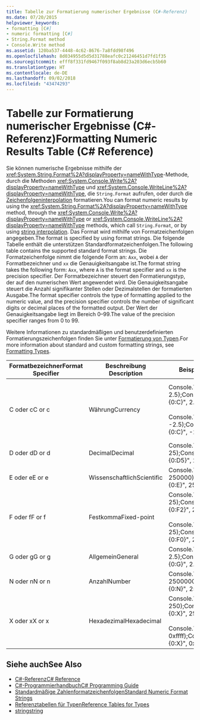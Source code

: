 ```yaml
---
title: Tabelle zur Formatierung numerischer Ergebnisse (C#-Referenz)
ms.date: 07/20/2015
helpviewer_keywords:
- formatting [C#]
- numeric formatting [C#]
- String.Format method
- Console.Write method
ms.assetid: 120ba537-4448-4c62-8676-7a8fdd98f496
ms.openlocfilehash: 8d034955d5d5d31788eafc0c21246451d7fd1f35
ms.sourcegitcommit: efff8f331fd9467f093f8ab8d23a203d6ecb5b60
ms.translationtype: HT
ms.contentlocale: de-DE
ms.lasthandoff: 09/02/2018
ms.locfileid: "43474293"
---
```

# <a name="formatting-numeric-results-table-c-reference"></a><span data-ttu-id="c17a4-102">Tabelle zur Formatierung numerischer Ergebnisse (C#-Referenz)</span><span class="sxs-lookup"><span data-stu-id="c17a4-102">Formatting Numeric Results Table (C# Reference)</span></span>
<span data-ttu-id="c17a4-103">Sie können numerische Ergebnisse mithilfe der <xref:System.String.Format%2A?displayProperty=nameWithType>-Methode, durch die Methoden <xref:System.Console.Write%2A?displayProperty=nameWithType> und <xref:System.Console.WriteLine%2A?displayProperty=nameWithType>, die `String.Format` aufrufen, oder durch die [Zeichenfolgeninterpolation](../tokens/interpolated.md) formatieren.</span><span class="sxs-lookup"><span data-stu-id="c17a4-103">You can format numeric results by using the <xref:System.String.Format%2A?displayProperty=nameWithType> method, through the <xref:System.Console.Write%2A?displayProperty=nameWithType> or <xref:System.Console.WriteLine%2A?displayProperty=nameWithType> methods, which call `String.Format`, or by using [string interpolation](../tokens/interpolated.md).</span></span> <span data-ttu-id="c17a4-104">Das Format wird mithilfe von Formatzeichenfolgen angegeben.</span><span class="sxs-lookup"><span data-stu-id="c17a4-104">The format is specified by using format strings.</span></span> <span data-ttu-id="c17a4-105">Die folgende Tabelle enthält die unterstützen Standardformatzeichenfolgen.</span><span class="sxs-lookup"><span data-stu-id="c17a4-105">The following table contains the supported standard format strings.</span></span> <span data-ttu-id="c17a4-106">Die Formatzeichenfolge nimmt die folgende Form an: `Axx`, wobei `A` der Formatbezeichner und `xx` die Genauigkeitsangabe ist.</span><span class="sxs-lookup"><span data-stu-id="c17a4-106">The format string takes the following form: `Axx`, where `A` is the format specifier and `xx` is the precision specifier.</span></span> <span data-ttu-id="c17a4-107">Der Formatbezeichner steuert den Formatierungstyp, der auf den numerischen Wert angewendet wird. Die Genauigkeitsangabe steuert die Anzahl signifikanter Stellen oder Dezimalstellen der formatierten Ausgabe.</span><span class="sxs-lookup"><span data-stu-id="c17a4-107">The format specifier controls the type of formatting applied to the numeric value, and the precision specifier controls the number of significant digits or decimal places of the formatted output.</span></span> <span data-ttu-id="c17a4-108">Der Wert der Genauigkeitsangabe liegt im Bereich 0–99.</span><span class="sxs-lookup"><span data-stu-id="c17a4-108">The value of the precision specifier ranges from 0 to 99.</span></span>  
  
 <span data-ttu-id="c17a4-109">Weitere Informationen zu standardmäßigen und benutzerdefinierten Formatierungszeichenfolgen finden Sie unter [Formatierung von Typen](../../../standard/base-types/formatting-types.md).</span><span class="sxs-lookup"><span data-stu-id="c17a4-109">For more information about standard and custom formatting strings, see [Formatting Types](../../../standard/base-types/formatting-types.md).</span></span>
  
|<span data-ttu-id="c17a4-110">Formatbezeichner</span><span class="sxs-lookup"><span data-stu-id="c17a4-110">Format Specifier</span></span>|<span data-ttu-id="c17a4-111">Beschreibung </span><span class="sxs-lookup"><span data-stu-id="c17a4-111">Description</span></span>|<span data-ttu-id="c17a4-112">Beispiele</span><span class="sxs-lookup"><span data-stu-id="c17a4-112">Examples</span></span>|<span data-ttu-id="c17a4-113">Ausgabe</span><span class="sxs-lookup"><span data-stu-id="c17a4-113">Output</span></span>|  
|----------------------|-----------------|--------------|------------|  
|<span data-ttu-id="c17a4-114">C oder c</span><span class="sxs-lookup"><span data-stu-id="c17a4-114">C or c</span></span>|<span data-ttu-id="c17a4-115">Währung</span><span class="sxs-lookup"><span data-stu-id="c17a4-115">Currency</span></span>|<span data-ttu-id="c17a4-116">Console.Write("{0:C}", 2.5);</span><span class="sxs-lookup"><span data-stu-id="c17a4-116">Console.Write("{0:C}", 2.5);</span></span><br /><br /> <span data-ttu-id="c17a4-117">Console.Write("{0:C}", -2.5);</span><span class="sxs-lookup"><span data-stu-id="c17a4-117">Console.Write("{0:C}", -2.5);</span></span>|<span data-ttu-id="c17a4-118">$2.50</span><span class="sxs-lookup"><span data-stu-id="c17a4-118">$2.50</span></span><br /><br /> <span data-ttu-id="c17a4-119">($2.50)</span><span class="sxs-lookup"><span data-stu-id="c17a4-119">($2.50)</span></span>|  
|<span data-ttu-id="c17a4-120">D oder d</span><span class="sxs-lookup"><span data-stu-id="c17a4-120">D or d</span></span>|<span data-ttu-id="c17a4-121">Decimal</span><span class="sxs-lookup"><span data-stu-id="c17a4-121">Decimal</span></span>|<span data-ttu-id="c17a4-122">Console.Write("{0:D5}", 25);</span><span class="sxs-lookup"><span data-stu-id="c17a4-122">Console.Write("{0:D5}", 25);</span></span>|<span data-ttu-id="c17a4-123">00025</span><span class="sxs-lookup"><span data-stu-id="c17a4-123">00025</span></span>|  
|<span data-ttu-id="c17a4-124">E oder e</span><span class="sxs-lookup"><span data-stu-id="c17a4-124">E or e</span></span>|<span data-ttu-id="c17a4-125">Wissenschaftlich</span><span class="sxs-lookup"><span data-stu-id="c17a4-125">Scientific</span></span>|<span data-ttu-id="c17a4-126">Console.Write("{0:E}", 250000);</span><span class="sxs-lookup"><span data-stu-id="c17a4-126">Console.Write("{0:E}", 250000);</span></span>|<span data-ttu-id="c17a4-127">2.500000E+005</span><span class="sxs-lookup"><span data-stu-id="c17a4-127">2.500000E+005</span></span>|  
|<span data-ttu-id="c17a4-128">F oder f</span><span class="sxs-lookup"><span data-stu-id="c17a4-128">F or f</span></span>|<span data-ttu-id="c17a4-129">Festkomma</span><span class="sxs-lookup"><span data-stu-id="c17a4-129">Fixed-point</span></span>|<span data-ttu-id="c17a4-130">Console.Write("{0:F2}", 25);</span><span class="sxs-lookup"><span data-stu-id="c17a4-130">Console.Write("{0:F2}", 25);</span></span><br /><br /> <span data-ttu-id="c17a4-131">Console.Write("{0:F0}", 25);</span><span class="sxs-lookup"><span data-stu-id="c17a4-131">Console.Write("{0:F0}", 25);</span></span>|<span data-ttu-id="c17a4-132">25.00</span><span class="sxs-lookup"><span data-stu-id="c17a4-132">25.00</span></span><br /><br /> <span data-ttu-id="c17a4-133">25</span><span class="sxs-lookup"><span data-stu-id="c17a4-133">25</span></span>|  
|<span data-ttu-id="c17a4-134">G oder g</span><span class="sxs-lookup"><span data-stu-id="c17a4-134">G or g</span></span>|<span data-ttu-id="c17a4-135">Allgemein</span><span class="sxs-lookup"><span data-stu-id="c17a4-135">General</span></span>|<span data-ttu-id="c17a4-136">Console.Write("{0:G}", 2.5);</span><span class="sxs-lookup"><span data-stu-id="c17a4-136">Console.Write("{0:G}", 2.5);</span></span>|<span data-ttu-id="c17a4-137">2.5</span><span class="sxs-lookup"><span data-stu-id="c17a4-137">2.5</span></span>|  
|<span data-ttu-id="c17a4-138">N oder n</span><span class="sxs-lookup"><span data-stu-id="c17a4-138">N or n</span></span>|<span data-ttu-id="c17a4-139">Anzahl</span><span class="sxs-lookup"><span data-stu-id="c17a4-139">Number</span></span>|<span data-ttu-id="c17a4-140">Console.Write("{0:N}", 2500000);</span><span class="sxs-lookup"><span data-stu-id="c17a4-140">Console.Write("{0:N}", 2500000);</span></span>|<span data-ttu-id="c17a4-141">2,500,000.00</span><span class="sxs-lookup"><span data-stu-id="c17a4-141">2,500,000.00</span></span>|  
|<span data-ttu-id="c17a4-142">X oder x</span><span class="sxs-lookup"><span data-stu-id="c17a4-142">X or x</span></span>|<span data-ttu-id="c17a4-143">Hexadezimal</span><span class="sxs-lookup"><span data-stu-id="c17a4-143">Hexadecimal</span></span>|<span data-ttu-id="c17a4-144">Console.Write("{0:X}", 250);</span><span class="sxs-lookup"><span data-stu-id="c17a4-144">Console.Write("{0:X}", 250);</span></span><br /><br /> <span data-ttu-id="c17a4-145">Console.Write("{0:X}", 0xffff);</span><span class="sxs-lookup"><span data-stu-id="c17a4-145">Console.Write("{0:X}", 0xffff);</span></span>|<span data-ttu-id="c17a4-146">FA</span><span class="sxs-lookup"><span data-stu-id="c17a4-146">FA</span></span><br /><br /> <span data-ttu-id="c17a4-147">FFFF</span><span class="sxs-lookup"><span data-stu-id="c17a4-147">FFFF</span></span>|  
  
## <a name="see-also"></a><span data-ttu-id="c17a4-148">Siehe auch</span><span class="sxs-lookup"><span data-stu-id="c17a4-148">See Also</span></span>

- [<span data-ttu-id="c17a4-149">C#-Referenz</span><span class="sxs-lookup"><span data-stu-id="c17a4-149">C# Reference</span></span>](../../../csharp/language-reference/index.md)  
- [<span data-ttu-id="c17a4-150">C#-Programmierhandbuch</span><span class="sxs-lookup"><span data-stu-id="c17a4-150">C# Programming Guide</span></span>](../../../csharp/programming-guide/index.md)  
- [<span data-ttu-id="c17a4-151">Standardmäßige Zahlenformatzeichenfolgen</span><span class="sxs-lookup"><span data-stu-id="c17a4-151">Standard Numeric Format Strings</span></span>](../../../standard/base-types/standard-numeric-format-strings.md)  
- [<span data-ttu-id="c17a4-152">Referenztabellen für Typen</span><span class="sxs-lookup"><span data-stu-id="c17a4-152">Reference Tables for Types</span></span>](../../../csharp/language-reference/keywords/reference-tables-for-types.md)  
- [<span data-ttu-id="c17a4-153">string</span><span class="sxs-lookup"><span data-stu-id="c17a4-153">string</span></span>](../../../csharp/language-reference/keywords/string.md)
